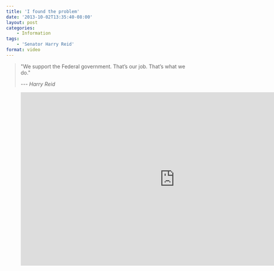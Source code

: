 ```yaml
---
title: 'I found the problem'
date: '2013-10-02T13:35:40-08:00'
layout: post
categories:
    - Information
tags:
    - 'Senator Harry Reid'
format: video
---
```


> "We support the Federal government. That’s our job. That’s what we do."
> 
> <cite>--- Harry Reid</cite>

<figure class="wp-block-embed-youtube wp-block-embed is-type-video is-provider-youtube wp-embed-aspect-16-9 wp-has-aspect-ratio"><div class="wp-block-embed__wrapper"><iframe allowfullscreen="" frameborder="0" height="473" loading="lazy" src="https://www.youtube.com/embed/Okt_Y6c3Qvg?feature=oembed" width="840"></iframe></div></figure>